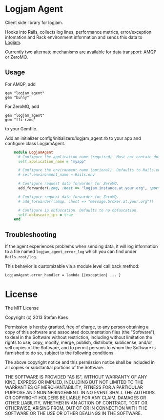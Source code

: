# Logjam Agent

Client side library for logjam.

Hooks into Rails, collects log lines, performance metrics, error/exception infomation and Rack
environment information and sends this data to [Logjam](https://github.com/skaes/logjam_app).

Currently two alternate mechanisms are available for data transport: AMQP or ZeroMQ.

## Usage

For AMQP, add

    gem "logjam_agent"
    gem "bunny"

For ZeroMQ, add

    gem "logjam_agent"
    gem "ffi-rzmq"

to your Gemfile.

Add an initializer
    config/initializers/logjam_agent.rb
to your app and configure class LogjamAgent.

````ruby
    module LogjamAgent
      # Configure the application name (required). Must not contain dots of hyphens.
      self.application_name = "myapp"

      # Configure the environment name (optional). Defaults to Rails.env.
      # self.environment_name = Rails.env

      # Configure request data forwarder for ZeroMQ.
      add_forwarder(:zmq, :host => "logjam.instance.at.your.org", :port => 9605)

      # Configure request data forwarder for ZeroMQ.
      # add_forwarder(:amqp, :host => "message.broker.at.your.org"))

      # Configure ip obfuscation. Defaults to no obfuscation.
      self.obfuscate_ips = true
    end
````

## Troubleshooting

If the agent experiences problems when sending data, it will log information to a file named
`logjam_agent_error_log` which you can find under `Rails.root/log`.

This behavior is customizable via a module level call back method:

    LogjamAgent.error_handler = lambda {|exception| ... }

# License

The MIT License

Copyright (c) 2013 Stefan Kaes

Permission is hereby granted, free of charge, to any person obtaining a copy
of this software and associated documentation files (the "Software"), to deal
in the Software without restriction, including without limitation the rights
to use, copy, modify, merge, publish, distribute, sublicense, and/or sell
copies of the Software, and to permit persons to whom the Software is
furnished to do so, subject to the following conditions:

The above copyright notice and this permission notice shall be included in
all copies or substantial portions of the Software.

THE SOFTWARE IS PROVIDED "AS IS", WITHOUT WARRANTY OF ANY KIND, EXPRESS OR
IMPLIED, INCLUDING BUT NOT LIMITED TO THE WARRANTIES OF MERCHANTABILITY,
FITNESS FOR A PARTICULAR PURPOSE AND NONINFRINGEMENT. IN NO EVENT SHALL THE
AUTHORS OR COPYRIGHT HOLDERS BE LIABLE FOR ANY CLAIM, DAMAGES OR OTHER
LIABILITY, WHETHER IN AN ACTION OF CONTRACT, TORT OR OTHERWISE, ARISING FROM,
OUT OF OR IN CONNECTION WITH THE SOFTWARE OR THE USE OR OTHER DEALINGS IN
THE SOFTWARE.





